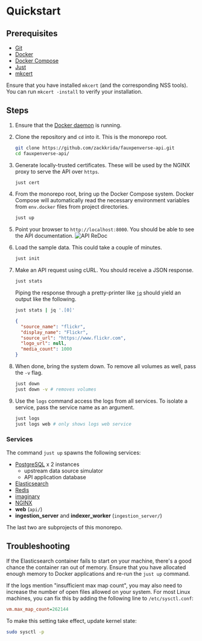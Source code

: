 # Quickstart

## Prerequisites

- [Git](https://git-scm.com/downloads)
- [Docker](https://docs.docker.com/install/)
- [Docker Compose](https://docs.docker.com/compose/install/)
- [Just](https://github.com/casey/just)
- [mkcert](https://github.com/FiloSottile/mkcert)

Ensure that you have installed `mkcert` (and the corresponding NSS tools). You can run `mkcert -install` to verify your installation.

## Steps

1. Ensure that the [Docker daemon](https://docs.docker.com/config/daemon/) is running.

2. Clone the repository and `cd` into it. This is the monorepo root.

   ```bash
   git clone https://github.com/zackkrida/fauxpenverse-api.git
   cd fauxpenverse-api/
   ```

3. Generate locally-trusted certificates. These will be used by the NGINX proxy to serve the API over `https`.

   ```bash
   just cert
   ```

4. From the monorepo root, bring up the Docker Compose system. Docker Compose will automatically read the necessary environment variables from `env.docker` files from project directories.

   ```bash
   just up
   ```

5. Point your browser to `http://localhost:8000`. You should be able to see the API documentation.
   ![API ReDoc](/_static/api_redoc.png)

6. Load the sample data. This could take a couple of minutes.

   ```bash
   just init
   ```

7. Make an API request using cURL. You should receive a JSON response.

   ```bash
   just stats
   ```

   Piping the response through a pretty-printer like [`jq`](https://stedolan.github.io/jq/) should yield an output like the following.

   ```bash
   just stats | jq '.[0]'
   ```

   ```json
   {
     "source_name": "flickr",
     "display_name": "Flickr",
     "source_url": "https://www.flickr.com",
     "logo_url": null,
     "media_count": 1000
   }
   ```

8. When done, bring the system down. To remove all volumes as well, pass the `-v` flag.

   ```bash
   just down
   just down -v # removes volumes
   ```

9. Use the `logs` command access the logs from all services. To isolate a service, pass the service name as an argument.
   ```bash
   just logs
   just logs web # only shows logs web service
   ```

### Services

The command `just up` spawns the following services:

- [PostgreSQL](https://www.postgresql.org/) x 2 instances
  - upstream data source simulator
  - API application database
- [Elasticsearch](https://www.elastic.co/elasticsearch/)
- [Redis](https://redis.io/)
- [imaginary](https://github.com/h2non/imaginary)
- [NGINX](http://nginx.org)
- **web** (`api/`)
- **ingestion_server** and **indexer_worker** (`ingestion_server/`)

The last two are subprojects of this monorepo.

## Troubleshooting

If the Elasticsearch container fails to start on your machine, there's a good chance the container ran out of memory. Ensure that you have allocated enough memory to Docker applications and re-run the `just up` command.

If the logs mention "insufficient max map count", you may also need to increase the number of open files allowed on your system. For most Linux machines, you can fix this by adding the following line to `/etc/sysctl.conf`:

```ini
vm.max_map_count=262144
```

To make this setting take effect, update kernel state:

```bash
sudo sysctl -p
```
